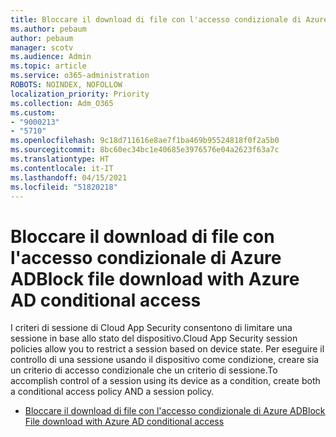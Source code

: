 ```yaml
---
title: Bloccare il download di file con l'accesso condizionale di Azure AD
ms.author: pebaum
author: pebaum
manager: scotv
ms.audience: Admin
ms.topic: article
ms.service: o365-administration
ROBOTS: NOINDEX, NOFOLLOW
localization_priority: Priority
ms.collection: Adm_O365
ms.custom:
- "9000213"
- "5710"
ms.openlocfilehash: 9c18d711616e8ae7f1ba469b95524818f0f2a5b0
ms.sourcegitcommit: 8bc60ec34bc1e40685e3976576e04a2623f63a7c
ms.translationtype: HT
ms.contentlocale: it-IT
ms.lasthandoff: 04/15/2021
ms.locfileid: "51820218"
---
```

# <a name="block-file-download-with-azure-ad-conditional-access"></a><span data-ttu-id="471a2-102">Bloccare il download di file con l'accesso condizionale di Azure AD</span><span class="sxs-lookup"><span data-stu-id="471a2-102">Block file download with Azure AD conditional access</span></span>

<span data-ttu-id="471a2-103">I criteri di sessione di Cloud App Security consentono di limitare una sessione in base allo stato del dispositivo.</span><span class="sxs-lookup"><span data-stu-id="471a2-103">Cloud App Security session policies allow you to restrict a session based on device state.</span></span> <span data-ttu-id="471a2-104">Per eseguire il controllo di una sessione usando il dispositivo come condizione, creare sia un criterio di accesso condizionale che un criterio di sessione.</span><span class="sxs-lookup"><span data-stu-id="471a2-104">To accomplish control of a session using its device as a condition, create both a conditional access policy AND a session policy.</span></span>

- [<span data-ttu-id="471a2-105">Bloccare il download di file con l'accesso condizionale di Azure AD</span><span class="sxs-lookup"><span data-stu-id="471a2-105">Block File download with Azure AD conditional access</span></span>](https://docs.microsoft.com/cloud-app-security/use-case-proxy-block-session-aad#create-a-block-download-policy-for-unmanaged-devices)
